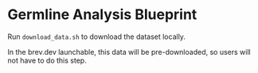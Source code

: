 # Germline Analysis Blueprint

Run `download_data.sh` to download the dataset locally. 

In the brev.dev launchable, this data will be pre-downloaded, so users will not have to do this step. 